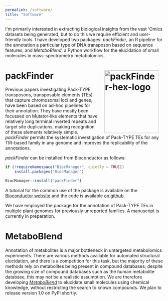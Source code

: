 ```yaml
---
permalink: /software/
title: "Software"
---
```


I'm primarily interested in extracting biological insights from the vast 'Omics datasets being generated, but to do this we require efficient and user-friendly tools. I have developed two packages: <i>packFinder</i>, an R pipeline for the annotation a particular type of DNA transposon based on sequence features, and <i>MetaboBlend</i>, a Python workflow for the elucidation of small molecules in mass-spectrometry metabolomics.

# packFinder <img src="https://raw.githubusercontent.com/jackgisby/packFinder/master/inst/packFinder_hex.png" alt="packFinder-hex-logo" align="right" hspace=15px style="width:172.67px;height:200px;"> 

Previous papers investigating Pack-TYPE transposons, transposable elements (TEs) that capture chromosomal loci and genes, have been based on ad-hoc pipelines for their annotation. They have mostly been focussed on Mutator-like elements that have relatively long terminal inverted repeats and target site duplications, making recognition of these elements relatively simple. <i>packFinder</i> permits the systematic investigation of Pack-TYPE TEs for any TIR-based family in any genome and improves the replicability of the annotations. 

<i>packFinder</i> can be installed from Bioconductor as follows:

```r
if (!requireNamespace("BiocManager", quietly = TRUE))
    install.packages("BiocManager")

BiocManager::install("packFinder")
```

A tutorial for the common use of the package is available on the <a href="https://doi.org/doi:10.18129/B9.bioc.packFinder">Bioconductor website</a> and the code is available <a href="https://github.com/jackgisby/packFinder">on github</a>. 

We have employed the package for the annotation of Pack-TYPE TEs in multiple plant genomes for previously unreported families. A manuscript is currently in preparation.

# MetaboBlend

Annotation of metabolites is a major bottleneck in untargeted metabolomics experiments. There are various methods available for automated structural elucidation, and there is a competition for this task, but the majority of these methods rely on metabolites being present in compound databases; despite the growing size of compound databases such as the human metabolite database, this may not be a realistic assumption. We are therefore developing <a href="https://github.com/computational-metabolomics/metaboblend"><i>MetaboBlend</i></a> to elucidate small molecules using chemical knowledge, without restricting the search to known compounds. We plan to release version 1.0 on PyPi shortly. 
